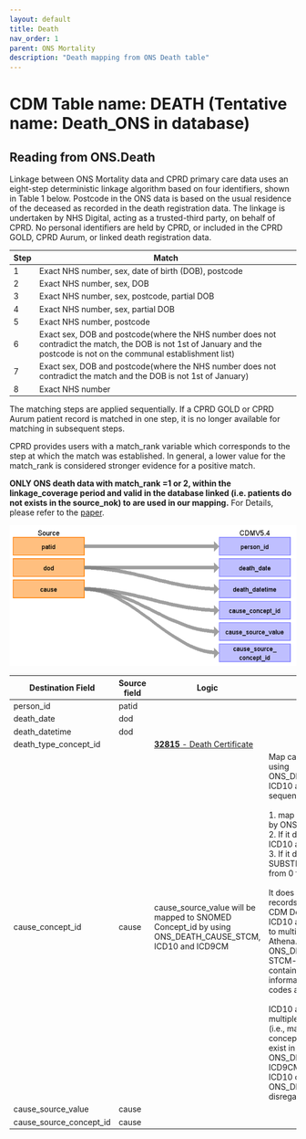 ```yaml
---
layout: default
title: Death 
nav_order: 1
parent: ONS Mortality
description: "Death mapping from ONS Death table"
---
```


# CDM Table name: DEATH (Tentative name: Death_ONS in database)

## Reading from ONS.Death

Linkage between ONS Mortality data and CPRD primary care data uses an eight-step deterministic linkage algorithm based on four identifiers, shown in Table 1 below. Postcode in the ONS data is based on the usual residence of the deceased as recorded in the death registration data. The linkage is undertaken by NHS Digital, acting as a trusted-third party, on behalf of CPRD. No personal identifiers are held by CPRD, or included in the CPRD GOLD, CPRD Aurum, or linked death registration data.

| Step | Match |
| --- | --- |
| 1 | Exact NHS number, sex, date of birth (DOB), postcode |
| 2 | Exact NHS number, sex, DOB |
| 3 | Exact NHS number, sex, postcode, partial DOB |
| 4 | Exact NHS number, sex, partial DOB |
| 5 | Exact NHS number, postcode |
| 6 | Exact sex, DOB and postcode(where the NHS number does not contradict the match, the DOB is not 1st of January and the postcode is not on the communal establishment list) |
| 7 | Exact sex, DOB and postcode(where the NHS number does not contradict the match and the DOB is not 1st of January) |
| 8 | Exact NHS number | 

The matching steps are applied sequentially. If a CPRD GOLD or CPRD Aurum patient record is matched in one step, it is no longer available for matching in subsequent steps.

CPRD provides users with a match_rank variable which corresponds to the step at which the match was established. In general, a lower value for the match_rank is considered stronger evidence for a positive match. 

**ONLY ONS death data with match_rank =1 or 2, within the linkage_coverage period and valid in the database linked (i.e. patients do not exists in the source_nok) to are used in our mapping.**
For Details, please refer to the [paper](https://pubmed.ncbi.nlm.nih.gov/32078979/). 

![](images/image02.png)

| Destination Field | Source field | Logic | Comment field |
| --- | --- | --- | --- |
| person_id | patid | | |
| death_date | dod | | |
| death_datetime | dod | | |
| death_type_concept_id | | [**32815** - Death Certificate](https://athena.ohdsi.org/search-terms/terms/32815) | |
| cause_concept_id | cause | cause_source_value will be mapped to SNOMED Concept_id by using ONS_DEATH_CAUSE_STCM, ICD10 and ICD9CM | Map cause_source_value by using ONS_DEATH_CAUSE_STCM, ICD10 and ICD9CM in follwoing sequence and conditions. <br><br>1. map the cause_source_value by ONS_DEATH_CAUSE_STCM.<br>2. If it does not match, map by ICD10 and ICD9CM.<br>3. If it does not match, map SUBSTRING(cause_source_value from 0 for 4) by ICD10.<br><br>It does not allow multiple death records for a single person in CDM Death. However,  some ICD10 and ICD9CM codes map to multiple standard concepts in Athena. ONS_DEATH_CAUSE_STCM, an STCM-tailored vocabulary, contains the mapping information between these codes and standard concepts.<br><br>ICD10 and ICD9CM codes with multiple 'Maps to' associations (i.e., maps to multiple standard concepts), ICD10 codes co-exist in ONS_DEATH_CAUSE_STCM, and ICD9CM codes co-exist in ICD10 or/and ONS_DEATH_CAUSE_STCM are disregarded in the mapping.  |
| cause_source_value | cause | | |
| cause_source_concept_id | cause | | |

